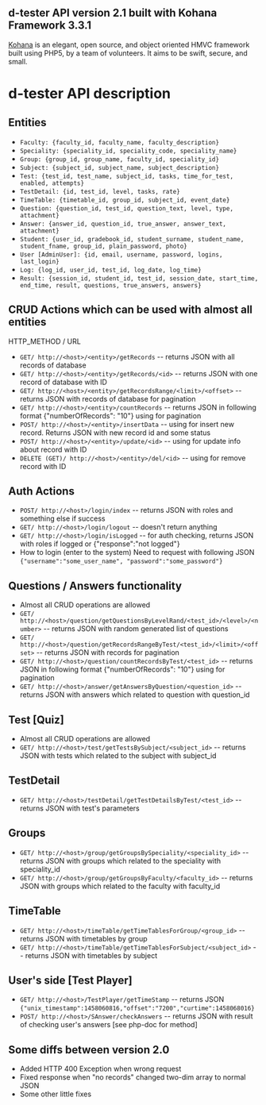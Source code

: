 d-tester API version 2.1 built with Kohana Framework 3.3.1
----------

[Kohana](http://kohanaframework.org/) is an elegant, open source, and object oriented HMVC framework built using PHP5, by a team of volunteers. It aims to be swift, secure, and small.

# d-tester API description
## Entities
 * ```Faculty: {faculty_id, faculty_name, faculty_description}```
 * ```Speciality: {speciality_id, speciality_code, speciality_name}```
 * ```Group: {group_id, group_name, faculty_id, speciality_id}```
 * ```Subject: {subject_id, subject_name, subject_description}```
 * ```Test: {test_id, test_name, subject_id, tasks, time_for_test, enabled, attempts}```
 * ```TestDetail: {id, test_id, level, tasks, rate}```
 * ```TimeTable: {timetable_id, group_id, subject_id, event_date}```
 * ```Question: {question_id, test_id, question_text, level, type, attachment}```
 * ```Answer: {answer_id, question_id, true_answer, answer_text, attachment}```
 * ```Student: {user_id, gradebook_id, student_surname, student_name, student_fname, group_id, plain_password, photo}```
 * ```User [AdminUser]: {id, email, username, password, logins, last_login}```
 * ```Log: {log_id, user_id, test_id, log_date, log_time}```
 * ```Result: {session_id, student_id, test_id, session_date, start_time, end_time, result, questions, true_answers, answers}```

## CRUD Actions which can be used with almost all entities
   HTTP_METHOD / URL

 * ```GET/ http://<host>/<entity>/getRecords``` -- returns JSON with all records of database
 * ```GET/ http://<host>/<entity>/getRecords/<id>``` -- returns JSON with one record of database with ID
 * ```GET/ http://<host>/<entity>/getRecordsRange/<limit>/<offset>``` -- returns JSON with records of database for pagination
 * ```GET/ http://<host>/<entity>/countRecords``` -- returns JSON in following format {"numberOfRecords": "10"} using for pagination
 * ```POST/ http://<host>/<entity>/insertData``` -- using for insert new record. Returns JSON with new record id and some status
 * ```POST/ http://<host>/<entity>/update/<id>``` -- using for update info about record with ID
 * ```DELETE (GET)/ http://<host>/<entity>/del/<id>``` -- using for remove record with ID
 
## Auth Actions
 * ```POST/ http://<host>/login/index``` -- returns JSON with roles and something else if success
 * ```GET/ http://<host>/login/logout``` -- doesn't return anything
 * ```GET/ http://<host>/login/isLogged``` -- for auth checking, returns JSON with roles if logged or {"response":"not logged"}
 * How to login (enter to the system)
   Need to request with following JSON ```{"username":"some_user_name", "password":"some_password"}```

## Questions / Answers functionality
 * Almost all CRUD operations are allowed
 * ```GET/ http://<host>/question/getQuestionsByLevelRand/<test_id>/<level>/<number>``` -- returns JSON with random generated list of questions
 * ```GET/ http://<host>/question/getRecordsRangeByTest/<test_id>/<limit>/<offset>``` -- returns JSON with records for pagination
 * ```GET/ http://<host>/question/countRecordsByTest/<test_id>``` -- returns JSON in following format {"numberOfRecords": "10"} using for pagination
 * ```GET/ http://<host>/answer/getAnswersByQuestion/<question_id>``` -- returns JSON with answers which related to question with question_id

## Test [Quiz]
 * Almost all CRUD operations are allowed
 * ```GET/ http://<host>/test/getTestsBySubject/<subject_id>``` -- returns JSON with tests which related to the subject with subject_id

## TestDetail
 * ```GET/ http://<host>/testDetail/getTestDetailsByTest/<test_id>``` -- returns JSON with test's parameters 
 
## Groups
 * ```GET/ http://<host>/group/getGroupsBySpeciality/<speciality_id>``` -- returns JSON with groups which related to the speciality with speciality_id      
 * ```GET/ http://<host>/group/getGroupsByFaculty/<faculty_id>``` -- returns JSON with groups which related to the faculty with faculty_id

## TimeTable
 * ```GET/ http://<host>/timeTable/getTimeTablesForGroup/<group_id>``` -- returns JSON with timetables by group 
 * ```GET/ http://<host>/timeTable/getTimeTablesForSubject/<subject_id>``` -- returns JSON with timetables by subject

## User's side [Test Player]
 * ```GET/ http://<host>/TestPlayer/getTimeStamp``` -- returns JSON ```{"unix_timestamp":1458060816,"offset":"7200","curtime":1458068016}```
 * ```POST/ http://<host>/SAnswer/checkAnswers``` -- returns JSON with result of checking user's answers [see php-doc for method]

## Some diffs between version 2.0
 * Added HTTP 400 Exception when wrong request
 * Fixed response when "no records" changed two-dim array to normal JSON
 * Some other little fixes
